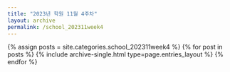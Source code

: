 ```yaml
---
title: "2023년 학원 11월 4주차"
layout: archive
permalink: /school_202311week4
---
```



{% assign posts = site.categories.school_202311week4 %}
{% for post in posts %} {% include archive-single.html type=page.entries_layout %} {% endfor %}